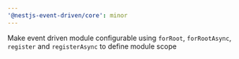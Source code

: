 ```yaml
---
'@nestjs-event-driven/core': minor
---
```


Make event driven module configurable using `forRoot`, `forRootAsync`, `register` and `registerAsync` to define module scope
